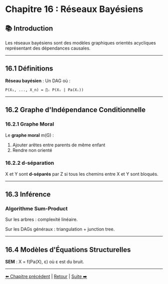 # Chapitre 16 : Réseaux Bayésiens

## 📚 Introduction

Les réseaux bayésiens sont des modèles graphiques orientés acycliques représentant des dépendances causales.

---

## 16.1 Définitions

**Réseau bayésien** : Un DAG où :
```
P(X₁, ..., X_n) = ∏ᵢ P(Xᵢ | Pa(Xᵢ))
```

---

## 16.2 Graphe d'Indépendance Conditionnelle

### 16.2.1 Graphe Moral

Le **graphe moral** m(G) :
1. Ajouter arêtes entre parents de même enfant
2. Rendre non orienté

### 16.2.2 d-séparation

X et Y sont **d-séparés** par Z si tous les chemins entre X et Y sont bloqués.

---

## 16.3 Inférence

### Algorithme Sum-Product

Sur les arbres : complexité linéaire.

Sur les DAGs généraux : triangulation + junction tree.

---

## 16.4 Modèles d'Équations Structurelles

**SEM** : X = f(Pa(X), ε) où ε est du bruit.

---

[⬅️ Chapitre précédent](./chapitre-15-inference-mrf.md) | [Retour](../README.md) | [Suite ➡️](./chapitre-17-variables-latentes.md)

